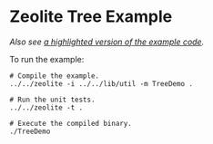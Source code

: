 # Zeolite Tree Example

*Also see
[a highlighted version of the example code](https://ta0kira.github.io/zeolite/example/tree/index.html).*

To run the example:

```shell
# Compile the example.
../../zeolite -i ../../lib/util -m TreeDemo .

# Run the unit tests.
../../zeolite -t .

# Execute the compiled binary.
./TreeDemo
```
